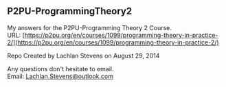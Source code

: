 P2PU-ProgrammingTheory2
---
My answers for the P2PU-Programming Theory 2 Course. <br>
URL: [https://p2pu.org/en/courses/1099/programming-theory-in-practice-2/](https://p2pu.org/en/courses/1099/programming-theory-in-practice-2/)

Repo Created by Lachlan Stevens on August 29, 2014

Any questions don't hesitate to email. <br>Email: [Lachlan.Stevens@outlook.com](mailto:lachlan.stevens@outlook.com)
